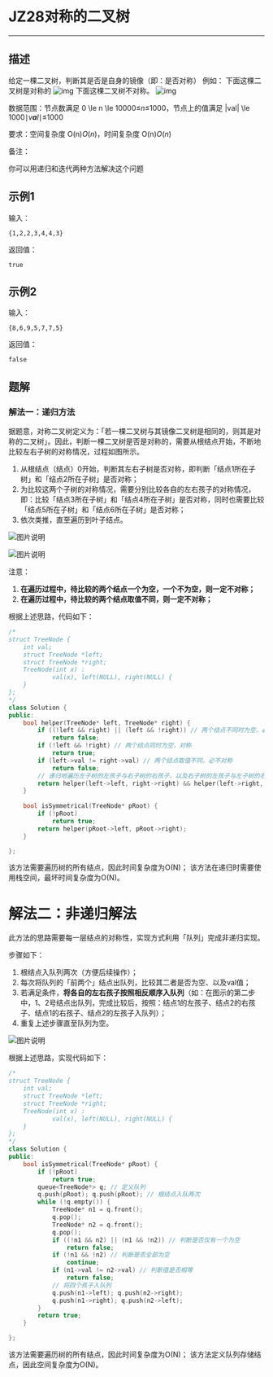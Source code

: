 # JZ28对称的二叉树

---

## 描述

给定一棵二叉树，判断其是否是自身的镜像（即：是否对称）
例如：                 下面这棵二叉树是对称的
![img](https://uploadfiles.nowcoder.com/images/20210926/382300087_1632642756706/A22A794C036C06431E632F9D5E2E298F)
下面这棵二叉树不对称。
![img](https://uploadfiles.nowcoder.com/images/20210926/382300087_1632642770481/3304ABDD147D8E140B2CEF3201BD8372)

数据范围：节点数满足 0 \le n \le 10000≤*n*≤1000，节点上的值满足 |val| \le 1000∣*v**a**l*∣≤1000

要求：空间复杂度 O(n)*O*(*n*)，时间复杂度 O(n)*O*(*n*)

备注：

你可以用递归和迭代两种方法解决这个问题

## 示例1

输入：

```
{1,2,2,3,4,4,3}
```

返回值：

```
true
```

## 示例2

输入：

```
{8,6,9,5,7,7,5}
```

返回值：

```
false
```







## 题解

### 解法一：递归方法

据题意，对称二叉树定义为：「若一棵二叉树与其镜像二叉树是相同的，则其是对称的二叉树」。因此，判断一棵二叉树是否是对称的，需要从根结点开始，不断地比较左右子树的对称情况，过程如图所示。

1. 从根结点（结点）0开始，判断其左右子树是否对称，即判断「结点1所在子树」和「结点2所在子树」是否对称；
2. 为比较这两个子树的对称情况，需要分别比较各自的左右孩子的对称情况，即：比较「结点3所在子树」和「结点4所在子树」是否对称，同时也需要比较「结点5所在子树」和「结点6所在子树」是否对称；
3. 依次类推，直至遍历到叶子结点。

![图片说明](https://uploadfiles.nowcoder.com/images/20210708/786963925_1625726621798/ADF0C7810F9D8B199F952A0CCF1BC9C8)

![图片说明](https://uploadfiles.nowcoder.com/images/20210708/786963925_1625726630155/35D31D68CD1C2E2095B613D69C6CE877)

注意：

1. **在遍历过程中，待比较的两个结点一个为空，一个不为空，则一定不对称；**
2. **在遍历过程中，待比较的两个结点取值不同，则一定不对称；**

根据上述思路，代码如下：

```cpp
/*
struct TreeNode {
    int val;
    struct TreeNode *left;
    struct TreeNode *right;
    TreeNode(int x) :
            val(x), left(NULL), right(NULL) {
    }
};
*/
class Solution {
public:
    bool helper(TreeNode* left, TreeNode* right) {
        if ((!left && right) || (left && !right)) // 两个结点不同时为空，必不对称
            return false;
        if (!left && !right) // 两个结点同时为空，对称
            return true;
        if (left->val != right->val) // 两个结点取值不同，必不对称
            return false;
        // 递归地遍历左子树的左孩子与右子树的右孩子，以及右子树的左孩子与左子树的右孩子
        return helper(left->left, right->right) && helper(left->right, right->left);
    }
    
    bool isSymmetrical(TreeNode* pRoot) {
        if (!pRoot)
            return true;
        return helper(pRoot->left, pRoot->right);
    }

};
```

该方法需要遍历树的所有结点，因此时间复杂度为O(N)；
该方法在递归时需要使用栈空间，最坏时间复杂度为O(N)。

# 解法二：非递归解法

此方法的思路需要每一层结点的对称性，实现方式利用「队列」完成非递归实现。

步骤如下：

1. 根结点入队列两次（方便后续操作）；
2. 每次将队列的「前两个」结点出队列，比较其二者是否为空、以及val值；
3. 若满足条件，**将各自的左右孩子按照相反顺序入队列**（如：在图示的第二步中，1、2号结点出队列，完成比较后，按照：结点1的左孩子、结点2的右孩子、结点1的右孩子、结点2的左孩子入队列）；
4. 重复上述步骤直至队列为空。

![图片说明](https://uploadfiles.nowcoder.com/images/20210708/786963925_1625726653850/416285D693B1D59713A044E143C95BE2)

根据上述思路，实现代码如下：

```cpp
/*
struct TreeNode {
    int val;
    struct TreeNode *left;
    struct TreeNode *right;
    TreeNode(int x) :
            val(x), left(NULL), right(NULL) {
    }
};
*/
class Solution {
public:
    bool isSymmetrical(TreeNode* pRoot) {
        if (!pRoot)
            return true; 
        queue<TreeNode*> q; // 定义队列
        q.push(pRoot); q.push(pRoot); // 根结点入队两次
        while (!q.empty()) {
            TreeNode* n1 = q.front(); 
            q.pop(); 
            TreeNode* n2 = q.front(); 
            q.pop();
            if ((!n1 && n2) || (n1 && !n2)) // 判断是否仅有一个为空
                return false;
            if (!n1 && !n2) // 判断是否全部为空
                continue;
            if (n1->val != n2->val) // 判断值是否相等
                return false;
            // 将四个孩子入队列
            q.push(n1->left); q.push(n2->right); 
            q.push(n1->right); q.push(n2->left);
        }
        return true;
    }

};
```

该方法需要遍历树的所有结点，因此时间复杂度为O(N)；
该方法定义队列存储结点，因此空间复杂度为O(N)。
